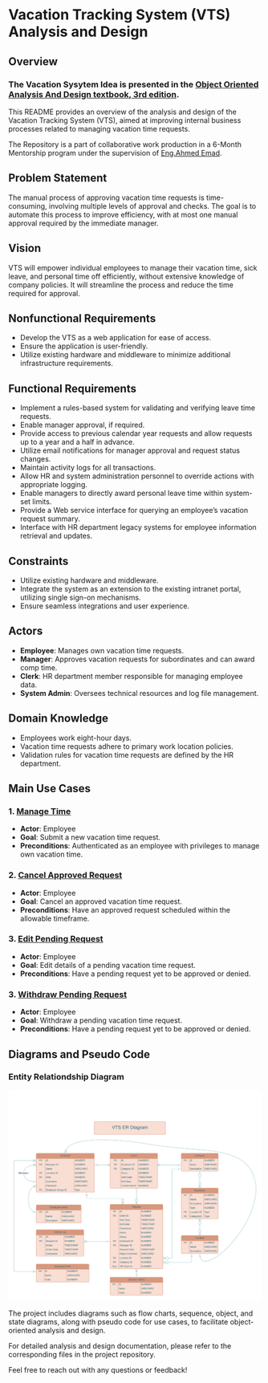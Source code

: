 # Vacation Tracking System (VTS) Analysis and Design

## Overview

### The Vacation Sysytem Idea is presented in the [Object Oriented Analysis And Design textbook, 3rd edition](https://www.oreilly.com/library/view/object-oriented-analysis-and/9780201895513/).

This README provides an overview of the analysis and design of the Vacation Tracking System (VTS), aimed at improving internal business processes related to managing vacation time requests.

The Repository is a part of collaborative work production in a 6-Month Mentorship program under the supervision of [Eng.Ahmed Emad](https://www.linkedin.com/in/ahmed-emad-abdelall/).


## Problem Statement

The manual process of approving vacation time requests is time-consuming, involving multiple levels of approval and checks. The goal is to automate this process to improve efficiency, with at most one manual approval required by the immediate manager.

## Vision

VTS will empower individual employees to manage their vacation time, sick leave, and personal time off efficiently, without extensive knowledge of company policies. It will streamline the process and reduce the time required for approval.

## Nonfunctional Requirements

- Develop the VTS as a web application for ease of access.
- Ensure the application is user-friendly.
- Utilize existing hardware and middleware to minimize additional infrastructure requirements.

## Functional Requirements

- Implement a rules-based system for validating and verifying leave time requests.
- Enable manager approval, if required.
- Provide access to previous calendar year requests and allow requests up to a year and a half in advance.
- Utilize email notifications for manager approval and request status changes.
- Maintain activity logs for all transactions.
- Allow HR and system administration personnel to override actions with appropriate logging.
- Enable managers to directly award personal leave time within system-set limits.
- Provide a Web service interface for querying an employee’s vacation request summary.
- Interface with HR department legacy systems for employee information retrieval and updates.

## Constraints

- Utilize existing hardware and middleware.
- Integrate the system as an extension to the existing intranet portal, utilizing single sign-on mechanisms.
- Ensure seamless integrations and user experience.

## Actors

- **Employee**: Manages own vacation time requests.
- **Manager**: Approves vacation requests for subordinates and can award comp time.
- **Clerk**: HR department member responsible for managing employee data.
- **System Admin**: Oversees technical resources and log file management.

## Domain Knowledge

- Employees work eight-hour days.
- Vacation time requests adhere to primary work location policies.
- Validation rules for vacation time requests are defined by the HR department.

## Main Use Cases

### 1. [Manage Time]()
- **Actor**: Employee
- **Goal**: Submit a new vacation time request.
- **Preconditions**: Authenticated as an employee with privileges to manage own vacation time.

### 2. [Cancel Approved Request]()
- **Actor**: Employee
- **Goal**: Cancel an approved vacation time request.
- **Preconditions**: Have an approved request scheduled within the allowable timeframe.

### 3. [Edit Pending Request]()
- **Actor**: Employee
- **Goal**: Edit details of a pending vacation time request.
- **Preconditions**: Have a pending request yet to be approved or denied.

### 3. [Withdraw Pending Request]()
- **Actor**: Employee
- **Goal**: Withdraw a pending vacation time request.
- **Preconditions**: Have a pending request yet to be approved or denied.
  
## Diagrams and Pseudo Code

### Entity Relationdship Diagram

<p align="center">
    <img src="VacationTrackingSystemERD.png">
</p>


The project includes diagrams such as flow charts, sequence, object, and state diagrams, along with pseudo code for use cases, to facilitate object-oriented analysis and design.

For detailed analysis and design documentation, please refer to the corresponding files in the project repository.

Feel free to reach out with any questions or feedback!
